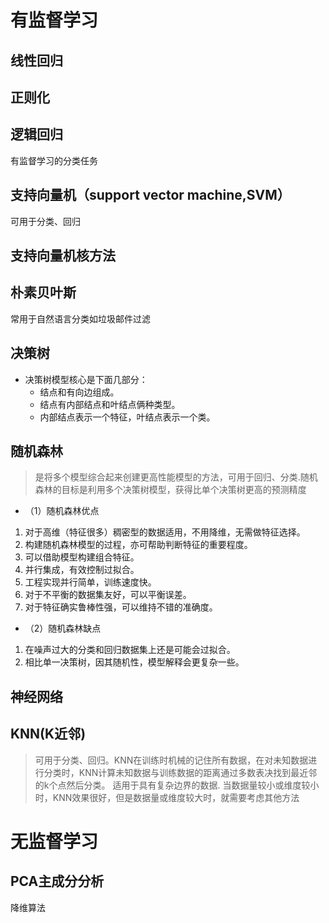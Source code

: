  # 有监督学习
 ## 线性回归
 ## 正则化

 ## 逻辑回归
 有监督学习的分类任务
 ## 支持向量机（support vector machine,SVM）
 可用于分类、回归
 ## 支持向量机核方法
 ## 朴素贝叶斯
 常用于自然语言分类如垃圾邮件过滤
 ## 决策树
 - 决策树模型核心是下面几部分：
    + 结点和有向边组成。
    + 结点有内部结点和叶结点俩种类型。
    + 内部结点表示一个特征，叶结点表示一个类。
 ## 随机森林
 >是将多个模型综合起来创建更高性能模型的方法，可用于回归、分类.随机森林的目标是利用多个决策树模型，获得比单个决策树更高的预测精度
 >
- （1）随机森林优点
1. 对于高维（特征很多）稠密型的数据适用，不用降维，无需做特征选择。
2. 构建随机森林模型的过程，亦可帮助判断特征的重要程度。
3. 可以借助模型构建组合特征。
4. 并行集成，有效控制过拟合。
5. 工程实现并行简单，训练速度快。
6. 对于不平衡的数据集友好，可以平衡误差。
7. 对于特征确实鲁棒性强，可以维持不错的准确度。
- （2）随机森林缺点
1. 在噪声过大的分类和回归数据集上还是可能会过拟合。
2. 相比单一决策树，因其随机性，模型解释会更复杂一些。
 ## 神经网络
 ## KNN(K近邻)
 >可用于分类、回归。KNN在训练时机械的记住所有数据，在对未知数据进行分类时，KNN计算未知数据与训练数据的距离通过多数表决找到最近邻的k个点然后分类。
 >适用于具有复杂边界的数据.
 >当数据量较小或维度较小时，KNN效果很好，但是数据量或维度较大时，就需要考虑其他方法
 # 无监督学习
 ## PCA主成分分析
 降维算法
 ## 
 ## 
 ## 
 ## 